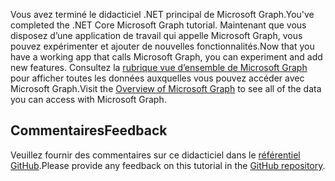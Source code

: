 <!-- markdownlint-disable MD002 MD041 -->

<span data-ttu-id="c034d-101">Vous avez terminé le didacticiel .NET principal de Microsoft Graph.</span><span class="sxs-lookup"><span data-stu-id="c034d-101">You've completed the .NET Core Microsoft Graph tutorial.</span></span> <span data-ttu-id="c034d-102">Maintenant que vous disposez d’une application de travail qui appelle Microsoft Graph, vous pouvez expérimenter et ajouter de nouvelles fonctionnalités.</span><span class="sxs-lookup"><span data-stu-id="c034d-102">Now that you have a working app that calls Microsoft Graph, you can experiment and add new features.</span></span> <span data-ttu-id="c034d-103">Consultez la [rubrique vue d’ensemble de Microsoft Graph](/graph/overview) pour afficher toutes les données auxquelles vous pouvez accéder avec Microsoft Graph.</span><span class="sxs-lookup"><span data-stu-id="c034d-103">Visit the [Overview of Microsoft Graph](/graph/overview) to see all of the data you can access with Microsoft Graph.</span></span>

## <a name="feedback"></a><span data-ttu-id="c034d-104">Commentaires</span><span class="sxs-lookup"><span data-stu-id="c034d-104">Feedback</span></span>

<span data-ttu-id="c034d-105">Veuillez fournir des commentaires sur ce didacticiel dans le [référentiel GitHub](https://github.com/microsoftgraph/msgraph-training-dotnet-core).</span><span class="sxs-lookup"><span data-stu-id="c034d-105">Please provide any feedback on this tutorial in the [GitHub repository](https://github.com/microsoftgraph/msgraph-training-dotnet-core).</span></span>
